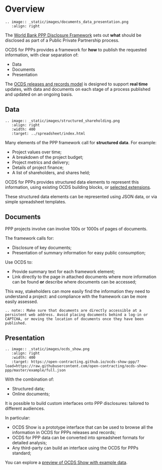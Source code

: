# Overview

```eval_rst
.. image:: _static/images/documents_data_presentation.png
   :align: right
```

The [World Bank PPP Disclosure Framework](http://www.worldbank.org/en/topic/publicprivatepartnerships/brief/ppp-tools#T1) sets out **what** should be disclosed as part of a Public Private Partnership process.

OCDS for PPPs provides a framework for **how** to publish the requested information, with clear separation of:

* Data
* Documents
* Presentation

The [OCDS releases and records model](http://standard.open-contracting.org/latest/en/getting_started/releases_and_records/) is designed to support **real time** updates, with data and documents on each stage of a process published and updated on an ongoing basis. 

## Data

```eval_rst
.. image:: _static/images/structured_shareholding.png
   :align: right
   :width: 400
   :target: ../spreadsheet/index.html
```

Many elements of the PPP framework call for **structured data**. For example:

* Project values over time;
* A breakdown of the project budget;
* Project metrics and delivery;
* Details of project finance;
* A list of shareholders, and shares held;

OCDS for PPPs provides structured data elements to represent this information, using existing OCDS building blocks, or [selected extensions](extensions/index.md). 

These structured data elements can be represented using JSON data, or via simple spreadsheet templates. 

## Documents

PPP projects involve can involve 100s or 1000s of pages of documents. 

The framework calls for:

* Disclosure of key documents;
* Presentation of summary information for easy public consumption;

Use OCDS to:

* Provide summary text for each framework element;
* Link directly to the page in attached documents where more information can be found **or** describe where documents can be accessed;

This way, stakeholders can more easily find the information they need to understand a project: and compliance with the framework can be more easily assessed. 

```eval_rst
.. note:: Make sure that documents are directly accessible at a persistent web address. Avoid placing documents behind a log-in or CAPTCHA, or moving the location of documents once they have been published.

```

## Presentation 

```eval_rst
.. image:: _static/images/ocds_show.png
   :align: right
   :width: 400
   :target: https://open-contracting.github.io/ocds-show-ppp/?load=https://raw.githubusercontent.com/open-contracting/ocds-show-ppp/master/example/full.json
```

With the combination of:

* Structured data;
* Online documents;

It is possible to build custom interfaces onto PPP disclosures: tailored to different audiences.

In particular:

* OCDS Show is a prototype interface that can be used to browse all the information in OCDS for PPPs releases and records; 
* OCDS for PPP data can be converted into spreadsheet formats for detailed analysis;
* Any third-party can build an interface using the OCDS for PPPs standard;

You can explore a [preview of OCDS Show with example data](https://open-contracting.github.io/ocds-show-ppp/?load=https://raw.githubusercontent.com/open-contracting/ocds-show-ppp/master/example/full.json).
